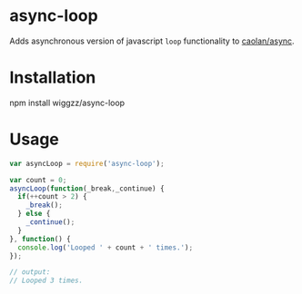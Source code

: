 # async-loop

Adds asynchronous version of javascript `loop` functionality to [caolan/async](https://github.com/caolan/async).

# Installation

npm install wiggzz/async-loop

# Usage

```javascript
var asyncLoop = require('async-loop');

var count = 0;
asyncLoop(function(_break,_continue) {
  if(++count > 2) {
    _break();
  } else {
    _continue();
  }
}, function() {
  console.log('Looped ' + count + ' times.');
});

// output:
// Looped 3 times.

```
